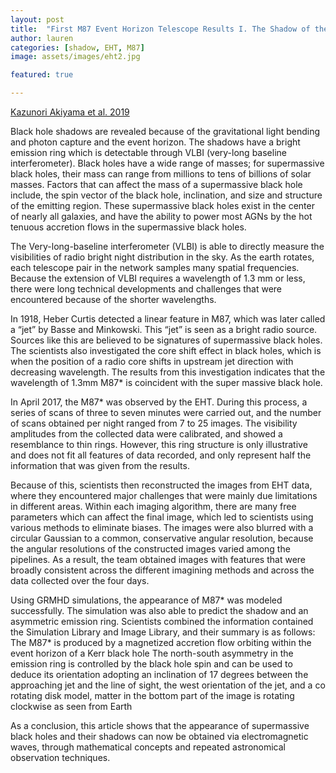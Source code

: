 ```yaml
---
layout: post
title:  "First M87 Event Horizon Telescope Results I. The Shadow of the Supermassive Black Hole"
author: lauren
categories: [shadow, EHT, M87]
image: assets/images/eht2.jpg

featured: true

---
```

[Kazunori Akiyama et al. 2019](https://iopscience.iop.org/article/10.3847/2041-8213/ab0ec7/pdf)

Black hole shadows are revealed because of the gravitational light bending and photon capture and the event horizon. The shadows have a bright emission ring which is detectable through VLBI (very-long baseline interferometer). Black holes have a wide range of masses; for supermassive black holes, their mass can range from millions to tens of billions of solar masses. Factors that can affect the mass of a supermassive black hole include, the spin vector of the black hole, inclination, and size and structure of the emitting region. These supermassive black holes exist in the center of nearly all galaxies, and have the ability to power most AGNs by the hot tenuous accretion flows in the supermassive black holes. 

The Very-long-baseline interferometer (VLBI) is able to directly measure the visibilities of radio bright night distribution in the sky. As the earth rotates, each telescope pair in the network samples many spatial frequencies. Because the extension of VLBI requires a wavelength of 1.3 mm or less, there were long technical developments and challenges that were encountered because of the shorter wavelengths. 

In 1918, Heber Curtis detected a linear feature in M87, which was later called a “jet” by Basse and Minkowski. This “jet” is seen as a bright radio source. Sources like this are believed to be signatures of supermassive black holes. The scientists also investigated the core shift effect in black holes, which is when the position of a radio core shifts in upstream jet direction with decreasing wavelength. The results from this investigation indicates that the wavelength of 1.3mm M87* is coincident with the super massive black hole. 

In April 2017, the M87* was observed by the EHT. During this process, a series of scans of three to seven minutes were carried out, and the number of scans obtained per night ranged from 7 to 25 images. The visibility amplitudes from the collected data were calibrated, and showed a resemblance to thin rings. However, this ring structure is only illustrative and does not fit all features of data recorded, and only represent half the information that was given from the results. 

Because of this, scientists then reconstructed the images from EHT data, where they encountered major challenges that were mainly due limitations in different areas. Within each imaging algorithm, there are many free parameters which can affect the final image, which led to scientists using various methods to eliminate biases. The images were also blurred with a circular Gaussian to a common, conservative angular resolution, because the angular resolutions of the constructed images varied among the pipelines.  As a result, the team obtained images with features that were broadly consistent across the different imagining methods and across the data collected over the four days. 

Using GRMHD simulations, the appearance of M87* was modeled successfully. The simulation was also able to predict the shadow and an asymmetric emission ring. Scientists combined the information contained  the Simulation Library and Image Library, and their summary is as follows:
The M87* is produced by a magnetized accretion flow orbiting within the event horizon of a Kerr black hole
The north-south asymmetry in the emission ring is controlled by the black hole spin and can be used to deduce its orientation
adopting an inclination of 17 degrees between the approaching jet and the line of sight, the west orientation of the jet, and a co rotating disk model, matter in the bottom part of the image is rotating clockwise as seen from Earth 

As a conclusion, this article shows that the appearance of supermassive black holes and their shadows can now be obtained via electromagnetic waves, through mathematical concepts and repeated astronomical observation techniques. 
